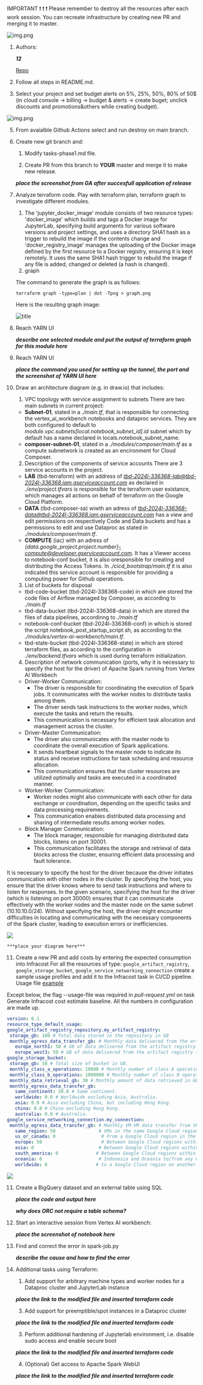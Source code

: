 IMPORTANT ❗ ❗ ❗ Please remember to destroy all the resources after each work session. You can recreate infrastructure by creating new PR and merging it to master.

![img.png](doc/figures/destroy.png)

1. Authors:

   ***12***

   [Repo](https://github.com/haichangsi/WUT-TBD-PROJ1)

2. Follow all steps in README.md.

3. Select your project and set budget alerts on 5%, 25%, 50%, 80% of 50$ (in cloud console -> billing -> budget & alerts -> create buget; unclick discounts and promotions&others while creating budget).

  ![img.png](doc/figures/discounts.png)

5. From avaialble Github Actions select and run destroy on main branch.

7. Create new git branch and:
    1. Modify tasks-phase1.md file.

    2. Create PR from this branch to **YOUR** master and merge it to make new release.

    ***place the screenshot from GA after succesfull application of release***


8. Analyze terraform code. Play with terraform plan, terraform graph to investigate different modules.
   1. The 'jupyter_docker_image' module consists of two resource types: 'docker_image' which builds and tags a Docker image for JupyterLab, specifying build arguments for various software versions and project settings, and uses a directory SHA1 hash as a trigger to rebuild the image if the contents change and 'docker_registry_image' manages the uploading of the Docker image defined by the first resource to a Docker registry, ensuring it is kept remotely. It uses the same SHA1 hash trigger to rebuild the image if any file is added, changed or deleted (a hash is changed).
   2. graph 
   
   The command to generate the graph is as follows:  
   
   `terraform graph -type=plan | dot -Tpng > graph.png`  
   
   Here is the resulting graph image:
   
   ![title](modules/jupyter_docker_image/graph.png)
9.  Reach YARN UI

    ***describe one selected module and put the output of terraform graph for this module here***

9. Reach YARN UI

   ***place the command you used for setting up the tunnel, the port and the screenshot of YARN UI here***

10. Draw an architecture diagram (e.g. in draw.io) that includes:
    1. VPC topology with service assignment to subnets
    There are two main subnets in current project:
    - **Subnet-01**, stated in a *./main.tf*, that is responsible for connecting the vertex_ai_workbench notebooks and dataproc services. They are both configured to default to *module.vpc.subnets[local.notebook_subnet_id].id* subnet which by default has a name declared in locals.notebook_subnet_name.
    - **composer-subnet-01**, stated in a *./modules/composer/main.tf* as a compute subnetwork is created as an encironment for Cloud Composer.
    2. Description of the components of service accounts
    There are 3 service accounts in the project.
    - **LAB** (tbd-terraform) with an address of *tbd-2024l-336368-lab@tbd-2024l-336368.iam.gserviceaccount.com* as declared in *./env/project.tfvars* is responsible for the terraform user existance, which manages all actions on behalf of terraform on the Google Cloud Platform.
    - **DATA** (tbd-composer-sa) wiwth an adress of *tbd-2024l-336368-data@tbd-2024l-336368.iam.gserviceaccount.com* has a view and edit permissions on respectively Code and Data buckets and has a permissions to edit and use Dataproc as stated in *./modules/composer/main.tf*.
    - **COMPUTE** (iac) with an adress of *{data.google_project.project.number}-compute@developer.gserviceaccount.com*. It has a Viewer access to notebook-conf bucket, it is also oresponsible for creating and distributing the Access Tokens. In *./cicd_bootstrap/main.tf* it is also indicated this service account is responsible for providing a computing power for Github operations.
    3. List of buckets for disposal
    - tbd-code-bucket (tbd-2024l-336368-code) in which are stored the code files of Airflow managed by Composer, as according to *./main.tf*
    - tbd-data-bucket (tbd-2024l-336368-data) in which are stored the files of data pipelines, accordinng to *./main.tf*
    - notebook-conf-bucket (tbd-2024l-336368-conf) in which is stored the script notebook_post_startup_script.sh, as according to the *./modules/vertex-ai-workbench/main.tf*.
    - tbd-state-bucket (tbd-2024l-336368-state) in which are stored terraform files, as according to the configuration in *./env/backend.tfvars* which is used during terraform initialization.
    4. Description of network communication (ports, why it is necessary to specify the host for the driver) of Apache Spark running from Vertex AI Workbech

    * Driver-Worker Communication:
        * The driver is responsible for coordinating the execution of Spark jobs. It communicates with the worker nodes to distribute tasks among them.
        * The driver sends task instructions to the worker nodes, which execute the tasks and return the results.
        * This communication is necessary for efficient task allocation and management across the cluster.
    * Driver-Master Communication:
        * The driver also communicates with the master node to coordinate the overall execution of Spark applications.
        * It sends heartbeat signals to the master node to indicate its status and receive instructions for task scheduling and resource allocation.
        * This communication ensures that the cluster resources are utilized optimally and tasks are executed in a coordinated manner.
    * Worker-Worker Communication:
        * Worker nodes might also communicate with each other for data exchange or coordination, depending on the specific tasks and data processing requirements.
        * This communication enables distributed data processing and sharing of intermediate results among worker nodes.
    * Block Manager Communication:
        * The block manager, responsible for managing distributed data blocks, listens on port 30001.
        * This communication facilitates the storage and retrieval of data blocks across the cluster, ensuring efficient data processing and fault tolerance.

It is necessary to specify the host for the driver because the driver initiates communication with other nodes in the cluster.
By specifying the host, you ensure that the driver knows where to send task instructions and where to listen for responses.
In the given scenario, specifying the host for the driver (which is listening on port 30000) ensures that it can communicate effectively with the worker nodes and the master node on the same subnet (10.10.10.0/24).
Without specifying the host, the driver might encounter difficulties in locating and communicating with the necessary components of the Spark cluster, leading to execution errors or inefficiencies.

![](./report/ex10.png)

    ***place your diagram here***

11. Create a new PR and add costs by entering the expected consumption into Infracost
For all the resources of type: `google_artifact_registry`, `google_storage_bucket`, `google_service_networking_connection`
create a sample usage profiles and add it to the Infracost task in CI/CD pipeline. Usage file [example](https://github.com/infracost/infracost/blob/master/infracost-usage-example.yml)

Except below, the flag --usage-file was required in *pull-request.yml* on task Generate Infracost cost estimate baseline. All the numbers in configuration are made up.

   ```.yaml
   version: 0.1
resource_type_default_usage:
  google_artifact_registry_repository.my_artifact_registry:
    storage_gb: 100 # Total data stored in the repository in GB
    monthly_egress_data_transfer_gb: # Monthly data delivered from the artifact registry repository in GB. You can specify any number of Google Cloud regions below, replacing - for _ e.g.:
      europe_north1: 50 # GB of data delivered from the artifact registry to europe-north1.
      europe_west3: 50 # GB of data delivered from the artifact registry to europe-west3.
  google_storage_bucket:
    storage_gb: 50 # Total size of bucket in GB.
    monthly_class_a_operations: 10000 # Monthly number of class A operations (object adds, bucket/object list).
    monthly_class_b_operations: 1000000 # Monthly number of class B operations (object gets, retrieve bucket/object metadata).
    monthly_data_retrieval_gb: 30 # Monthly amount of data retrieved in GB.
    monthly_egress_data_transfer_gb:
      same_continent: 20.0 # Same continent.
      worldwide: 0.0 # Worldwide excluding Asia, Australia.
      asia: 0.0 # Asia excluding China, but including Hong Kong.
      china: 0.0 # China excluding Hong Kong.
      australia: 0.0 # Australia.
  google_service_networking_connection.my_connection:
    monthly_egress_data_transfer_gb: # Monthly VM-VM data transfer from VPN gateway to the following, in GB:
      same_region: 50                # VMs in the same Google Cloud region.
      us_or_canada: 0                 # From a Google Cloud region in the US or Canada to another Google Cloud region in the US or Canada.
      europe: 50                      # Between Google Cloud regions within Europe.
      asia: 0                        # Between Google Cloud regions within Asia.
      south_america: 0              # Between Google Cloud regions within South America.
      oceania: 0                     # Indonesia and Oceania to/from any Google Cloud region.
      worldwide: 0                  # to a Google Cloud region on another continent.
   ```

   ![](./report/Infracost-report.png)

11. Create a BigQuery dataset and an external table using SQL

    ***place the code and output here***

    ***why does ORC not require a table schema?***


12. Start an interactive session from Vertex AI workbench:

    ***place the screenshot of notebook here***

13. Find and correct the error in spark-job.py

    ***describe the cause and how to find the error***

14. Additional tasks using Terraform:

    1. Add support for arbitrary machine types and worker nodes for a Dataproc cluster and JupyterLab instance

    ***place the link to the modified file and inserted terraform code***

    3. Add support for preemptible/spot instances in a Dataproc cluster

    ***place the link to the modified file and inserted terraform code***

    3. Perform additional hardening of Jupyterlab environment, i.e. disable sudo access and enable secure boot

    ***place the link to the modified file and inserted terraform code***

    4. (Optional) Get access to Apache Spark WebUI

    ***place the link to the modified file and inserted terraform code***
